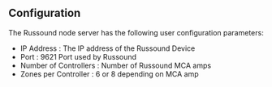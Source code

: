 ## Configuration

The Russound node server has the following user configuration parameters:

- IP Address       	: The IP address of the Russound Device
- Port             	: 9621 Port used by Russound
- Number of Controllers : Number of Russound MCA amps
- Zones per Controller  : 6 or 8 depending on MCA amp

